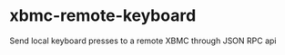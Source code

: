 xbmc-remote-keyboard
====================

Send local keyboard presses to a remote XBMC through JSON RPC api